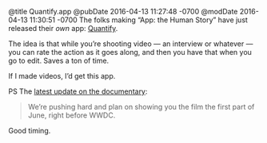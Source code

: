 @title Quantify.app
@pubDate 2016-04-13 11:27:48 -0700
@modDate 2016-04-13 11:30:51 -0700
The folks making “App: the Human Story” have just released their <em>own</em> app: <a href="http://quantifyapp.io/">Quantify</a>.

The idea is that while you’re shooting video — an interview or whatever — you can rate the action as it goes along, and then you have that when you go to edit. Saves a ton of time.

If I made videos, I’d get this app.

PS The <a href="https://www.kickstarter.com/projects/appdocu/app-the-human-story/posts/1534824">latest update on the documentary</a>:

>We’re pushing hard and plan on showing you the film the first part of June, right before WWDC.

Good timing.
